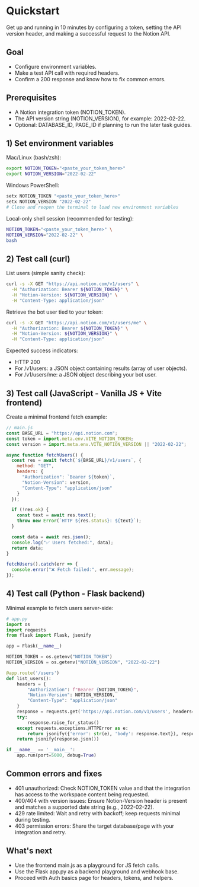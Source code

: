 # Quickstart

Get up and running in 10 minutes by configuring a token, setting the API version header, and making a successful request to the Notion API.

## Goal
- Configure environment variables.
- Make a test API call with required headers.
- Confirm a 200 response and know how to fix common errors.

## Prerequisites
- A Notion integration token (NOTION_TOKEN).
- The API version string (NOTION_VERSION), for example: 2022-02-22.
- Optional: DATABASE_ID, PAGE_ID if planning to run the later task guides.

## 1) Set environment variables

Mac/Linux (bash/zsh):
```bash
export NOTION_TOKEN="<paste_your_token_here>"
export NOTION_VERSION="2022-02-22"
```

Windows PowerShell:
```powershell
setx NOTION_TOKEN "<paste_your_token_here>"
setx NOTION_VERSION "2022-02-22"
# Close and reopen the terminal to load new environment variables
```

Local-only shell session (recommended for testing):
```bash
NOTION_TOKEN="<paste_your_token_here>" \
NOTION_VERSION="2022-02-22" \
bash
```

## 2) Test call (curl)

List users (simple sanity check):
```bash
curl -s -X GET "https://api.notion.com/v1/users" \
  -H "Authorization: Bearer ${NOTION_TOKEN}" \
  -H "Notion-Version: ${NOTION_VERSION}" \
  -H "Content-Type: application/json"
```

Retrieve the bot user tied to your token:
```bash
curl -s -X GET "https://api.notion.com/v1/users/me" \
  -H "Authorization: Bearer ${NOTION_TOKEN}" \
  -H "Notion-Version: ${NOTION_VERSION}" \
  -H "Content-Type: application/json"
```

Expected success indicators:
- HTTP 200
- For /v1/users: a JSON object containing results (array of user objects).
- For /v1/users/me: a JSON object describing your bot user.

## 3) Test call (JavaScript - Vanilla JS + Vite frontend)

Create a minimal frontend fetch example:
```js
// main.js
const BASE_URL = "https://api.notion.com";
const token = import.meta.env.VITE_NOTION_TOKEN;
const version = import.meta.env.VITE_NOTION_VERSION || "2022-02-22";

async function fetchUsers() {
  const res = await fetch(`${BASE_URL}/v1/users`, {
    method: "GET",
    headers: {
      "Authorization": `Bearer ${token}`,
      "Notion-Version": version,
      "Content-Type": "application/json"
    }
  });

  if (!res.ok) {
    const text = await res.text();
    throw new Error(`HTTP ${res.status}: ${text}`);
  }

  const data = await res.json();
  console.log("✅ Users fetched:", data);
  return data;
}

fetchUsers().catch(err => {
  console.error("❌ Fetch failed:", err.message);
});
```

## 4) Test call (Python - Flask backend)

Minimal example to fetch users server-side:
```python
# app.py
import os
import requests
from flask import Flask, jsonify

app = Flask(__name__)

NOTION_TOKEN = os.getenv("NOTION_TOKEN")
NOTION_VERSION = os.getenv("NOTION_VERSION", "2022-02-22")

@app.route('/users')
def list_users():
    headers = {
        "Authorization": f"Bearer {NOTION_TOKEN}",
        "Notion-Version": NOTION_VERSION,
        "Content-Type": "application/json"
    }
    response = requests.get('https://api.notion.com/v1/users', headers=headers)
    try:
        response.raise_for_status()
    except requests.exceptions.HTTPError as e:
        return jsonify({'error': str(e), 'body': response.text}), response.status_code
    return jsonify(response.json())

if __name__ == '__main__':
    app.run(port=5000, debug=True)
```

## Common errors and fixes
- 401 unauthorized: Check NOTION_TOKEN value and that the integration has access to the workspace content being requested.
- 400/404 with version issues: Ensure Notion-Version header is present and matches a supported date string (e.g., 2022-02-22).
- 429 rate limited: Wait and retry with backoff; keep requests minimal during testing.
- 403 permission errors: Share the target database/page with your integration and retry.

## What's next
- Use the frontend main.js as a playground for JS fetch calls.
- Use the Flask app.py as a backend playground and webhook base.
- Proceed with Auth basics page for headers, tokens, and helpers.

